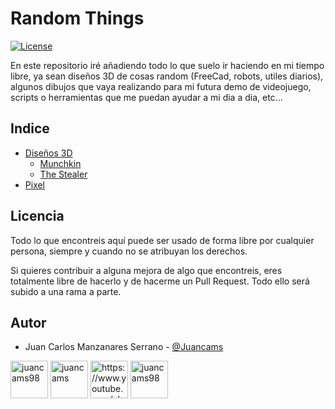 # Random Things

[![License](https://img.shields.io/badge/License-Apache%202.0-blue.svg)](https://opensource.org/licenses/Apache-2.0)

En este repositorio iré añadiendo todo lo que suelo ir haciendo en mi tiempo libre, ya sean diseños 3D de cosas random (FreeCad, robots, utiles diarios), algunos dibujos que vaya realizando para mi futura demo de videojuego, scripts o herramientas que me puedan ayudar a mi dia a dia, etc...

## Indice

* [Diseños 3D](https://github.com/Juancams/RandomThings/tree/main/3D)
  * [Munchkin](https://github.com/Juancams/RandomThings/tree/main/3D/munchkin)
  * [The Stealer](https://github.com/Juancams/RandomThings/tree/main/3D/stealer)
* [Pixel](https://github.com/Juancams/RandomThings/tree/main/pixel)

## Licencia
Todo lo que encontreis aquí puede ser usado de forma libre por cualquier persona, siempre y cuando no se atribuyan los derechos. 

Si quieres contribuir a alguna mejora de algo que encontreis, eres totalmente libre de hacerlo y de hacerme un Pull Request. Todo ello será subido a una rama a parte.

## Autor

* Juan Carlos Manzanares Serrano - [@Juancams](https://github.com/Juancams)

<a href="https://twitter.com/Juancams98" target="blank"><img align="center" src="https://raw.githubusercontent.com/rahuldkjain/github-profile-readme-generator/master/src/images/icons/Social/twitter.svg" alt="juancams98" height="60" width="60" /></a> 
<a href="https://linkedin.com/in/juancams" target="blank"><img align="center" src="https://raw.githubusercontent.com/rahuldkjain/github-profile-readme-generator/master/src/images/icons/Social/linked-in-alt.svg" alt="juancams" height="60" width="60" /></a>
<a href="https://www.youtube.com/channel/UCHaEDC482IjA6KO6RxA7qhg" target="blank"><img align="center" src="https://raw.githubusercontent.com/rahuldkjain/github-profile-readme-generator/master/src/images/icons/Social/youtube.svg" alt="https://www.youtube.com/channel/UCHaEDC482IjA6KO6RxA7qhg" height="60" width="60" /></a>
<a href="https://instagram.com/juancams98" target="blank"><img align="center" src="https://raw.githubusercontent.com/rahuldkjain/github-profile-readme-generator/master/src/images/icons/Social/instagram.svg" alt="juancams98" height="60" width="60" /></a>
